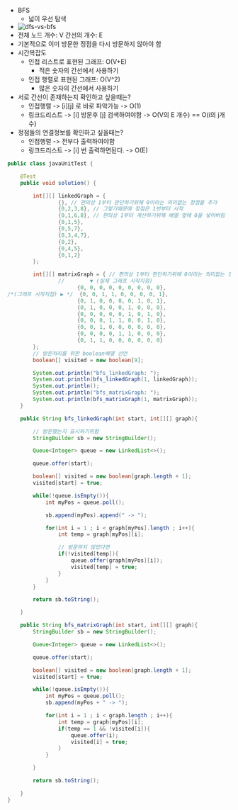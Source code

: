 * BFS
  * 넓이 우선 탐색
* ![dfs-vs-bfs](https://user-images.githubusercontent.com/51182964/149276731-7b3c1902-9397-4dae-b7ec-c8107737f94a.gif)
* 전체 노드 개수: V 간선의 개수: E
* 기본적으로 이미 방문한 정점을 다시 방문하지 않아야 함
* 시간복잡도
  * 인접 리스트로 표현된 그래프: O(V+E)
    * 적은 숫자의 간선에서 사용하기
  * 인접 행렬로 표현된 그래프: O(V^2)
    * 많은 숫자의 간선에서 사용하기
* 서로 간선이 존재하는지 확인하고 싶을때는?
  * 인접행렬 -> [i][j] 로 바로 파악가능 -> O(1)
  * 링크드리스트 -> [i] 방문후 [j] 검색하여야함 -> O(V의 E 개수) == O(i의 j개수)
* 정점들의 연결정보를 확인하고 싶을때는?
  * 인접행렬 -> 전부다 출력하여야함
  * 링크드리스트 -> [i] 번 출력하면된다. -> O(E)


```java
public class javaUnitTest {

    @Test
    public void solution() {

        int[][] linkedGraph = {
                {}, // 편의상 1부터 판단하기위해 0이라는 의미없는 정점을 추가
                {0,2,3,8}, // 그렇기때문에 정점은 1번부터 시작
                {0,1,6,8}, // 편의상 1부터 계산하기위해 배열 앞에 0을 넣어버림
                {0,1,5},
                {0,5,7},
                {0,3,4,7},
                {0,2},
                {0,4,5},
                {0,1,2}
        };

        int[][] matrixGraph = { // 편의상 1부터 판단하기위해 0이라는 의미없는 정점을 추가
                //        ▼ (실제 그래프 시작지점)
                      {0, 0, 0, 0, 0, 0, 0, 0, 0},
/*(그래프 시작지점) ▶ */  {0, 0, 1, 1, 0, 0, 0, 0, 1},
                      {0, 1, 0, 0, 0, 0, 1, 0, 1},
                      {0, 1, 0, 0, 0, 1, 0, 0, 0},
                      {0, 0, 0, 0, 0, 1, 0, 1, 0},
                      {0, 0, 0, 1, 1, 0, 0, 1, 0},
                      {0, 0, 1, 0, 0, 0, 0, 0, 0},
                      {0, 0, 0, 0, 1, 1, 0, 0, 0},
                      {0, 1, 1, 0, 0, 0, 0, 0, 0}
        };
        // 방문처리를 위한 boolean배열 선언
        boolean[] visited = new boolean[9];

        System.out.println("bfs_linkedGraph: ");
        System.out.println(bfs_linkedGraph(1, linkedGraph));
        System.out.println();
        System.out.println("bfs_matrixGraph: ");
        System.out.println(bfs_matrixGraph(1, matrixGraph));
    }

    public String bfs_linkedGraph(int start, int[][] graph){

        // 방문했는지 표시하기위함
        StringBuilder sb = new StringBuilder();

        Queue<Integer> queue = new LinkedList<>();

        queue.offer(start);

        boolean[] visited = new boolean[graph.length + 1];
        visited[start] = true;

        while(!queue.isEmpty()){
            int myPos = queue.poll();

            sb.append(myPos).append(" -> ");

            for(int i = 1 ; i < graph[myPos].length ; i++){
                int temp = graph[myPos][i];

                // 방문하지 않았다면
                if(!visited[temp]){
                    queue.offer(graph[myPos][i]);
                    visited[temp] = true;
                }
            }
        }

        return sb.toString();

    }

    public String bfs_matrixGraph(int start, int[][] graph){
        StringBuilder sb = new StringBuilder();

        Queue<Integer> queue = new LinkedList<>();

        queue.offer(start);

        boolean[] visited = new boolean[graph.length + 1];
        visited[start] = true;

        while(!queue.isEmpty()){
            int myPos = queue.poll();
            sb.append(myPos + " -> ");

            for(int i = 1 ; i < graph.length ; i++){
                int temp = graph[myPos][i];
                if(temp == 1 && !visited[i]){
                    queue.offer(i);
                    visited[i] = true;
                }
            }

        }

        return sb.toString();

    }
}
